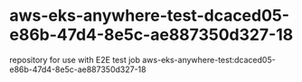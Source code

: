 # aws-eks-anywhere-test-dcaced05-e86b-47d4-8e5c-ae887350d327-18
repository for use with E2E test job aws-eks-anywhere-test:dcaced05-e86b-47d4-8e5c-ae887350d327-18

